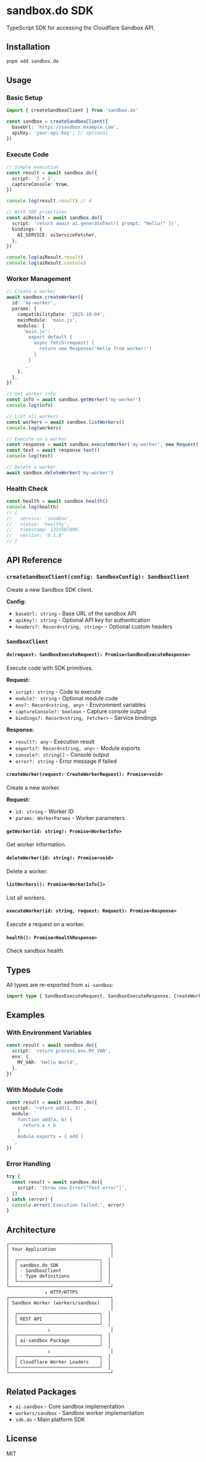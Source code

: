 # sandbox.do SDK

TypeScript SDK for accessing the Cloudflare Sandbox API.

## Installation

```bash
pnpm add sandbox.do
```

## Usage

### Basic Setup

```typescript
import { createSandboxClient } from 'sandbox.do'

const sandbox = createSandboxClient({
  baseUrl: 'https://sandbox.example.com',
  apiKey: 'your-api-key', // optional
})
```

### Execute Code

```typescript
// Simple execution
const result = await sandbox.do({
  script: '2 + 2',
  captureConsole: true,
})

console.log(result.result) // 4

// With SDK primitives
const aiResult = await sandbox.do({
  script: 'return await ai.generateText({ prompt: "Hello!" })',
  bindings: {
    AI_SERVICE: aiServiceFetcher,
  },
})

console.log(aiResult.result)
console.log(aiResult.console)
```

### Worker Management

```typescript
// Create a worker
await sandbox.createWorker({
  id: 'my-worker',
  params: {
    compatibilityDate: '2025-10-04',
    mainModule: 'main.js',
    modules: {
      'main.js': `
        export default {
          async fetch(request) {
            return new Response('Hello from worker!')
          }
        }
      `,
    },
  },
})

// Get worker info
const info = await sandbox.getWorker('my-worker')
console.log(info)

// List all workers
const workers = await sandbox.listWorkers()
console.log(workers)

// Execute on a worker
const response = await sandbox.executeWorker('my-worker', new Request('http://worker/test'))
const text = await response.text()
console.log(text)

// Delete a worker
await sandbox.deleteWorker('my-worker')
```

### Health Check

```typescript
const health = await sandbox.health()
console.log(health)
// {
//   service: 'sandbox',
//   status: 'healthy',
//   timestamp: 1234567890,
//   version: '0.1.0'
// }
```

## API Reference

### `createSandboxClient(config: SandboxConfig): SandboxClient`

Create a new Sandbox SDK client.

**Config:**

- `baseUrl: string` - Base URL of the sandbox API
- `apiKey?: string` - Optional API key for authentication
- `headers?: Record<string, string>` - Optional custom headers

### `SandboxClient`

#### `do(request: SandboxExecuteRequest): Promise<SandboxExecuteResponse>`

Execute code with SDK primitives.

**Request:**

- `script: string` - Code to execute
- `module?: string` - Optional module code
- `env?: Record<string, any>` - Environment variables
- `captureConsole?: boolean` - Capture console output
- `bindings?: Record<string, Fetcher>` - Service bindings

**Response:**

- `result?: any` - Execution result
- `exports?: Record<string, any>` - Module exports
- `console?: string[]` - Console output
- `error?: string` - Error message if failed

#### `createWorker(request: CreateWorkerRequest): Promise<void>`

Create a new worker.

**Request:**

- `id: string` - Worker ID
- `params: WorkerParams` - Worker parameters

#### `getWorker(id: string): Promise<WorkerInfo>`

Get worker information.

#### `deleteWorker(id: string): Promise<void>`

Delete a worker.

#### `listWorkers(): Promise<WorkerInfo[]>`

List all workers.

#### `executeWorker(id: string, request: Request): Promise<Response>`

Execute a request on a worker.

#### `health(): Promise<HealthResponse>`

Check sandbox health.

## Types

All types are re-exported from `ai-sandbox`:

```typescript
import type { SandboxExecuteRequest, SandboxExecuteResponse, CreateWorkerRequest, WorkerParams } from 'sandbox.do'
```

## Examples

### With Environment Variables

```typescript
const result = await sandbox.do({
  script: 'return process.env.MY_VAR',
  env: {
    MY_VAR: 'Hello World',
  },
})
```

### With Module Code

```typescript
const result = await sandbox.do({
  script: 'return add(2, 3)',
  module: `
    function add(a, b) {
      return a + b
    }
    module.exports = { add }
  `,
})
```

### Error Handling

```typescript
try {
  const result = await sandbox.do({
    script: 'throw new Error("Test error")',
  })
} catch (error) {
  console.error('Execution failed:', error)
}
```

## Architecture

```
┌─────────────────────────────────────┐
│ Your Application                    │
│                                     │
│  ┌──────────────────────────────┐  │
│  │ sandbox.do SDK               │  │
│  │ - SandboxClient              │  │
│  │ - Type definitions           │  │
│  └──────────────────────────────┘  │
└─────────────────────────────────────┘
              ↓ HTTP/HTTPS
┌─────────────────────────────────────┐
│ Sandbox Worker (workers/sandbox)    │
│                                     │
│  ┌──────────────────────────────┐  │
│  │ REST API                     │  │
│  └──────────────────────────────┘  │
│              ↓                      │
│  ┌──────────────────────────────┐  │
│  │ ai-sandbox Package           │  │
│  └──────────────────────────────┘  │
│              ↓                      │
│  ┌──────────────────────────────┐  │
│  │ Cloudflare Worker Loaders    │  │
│  └──────────────────────────────┘  │
└─────────────────────────────────────┘
```

## Related Packages

- `ai-sandbox` - Core sandbox implementation
- `workers/sandbox` - Sandbox worker implementation
- `sdk.do` - Main platform SDK

## License

MIT
